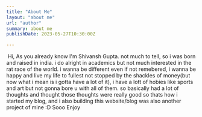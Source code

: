 ```yaml
---
title: "About Me"
layout: "about me"
url: "author"
summary: about me
publishDate: 2023-05-27T10:30:00Z

---
```


&#8203;
Hi, As you already know I'm Shivansh Gupta. not much to tell, so i was born and raised in india. i do alright in academics but not much interested in the rat race of the world. i wanna be different even if not remebered, i wanna be happy and live my life to fullest not stopped by the shackles of money(but now what i mean is i gotta have a lot of it), i have a lott of hobies like sports and art but not gonna bore u with all of them. so basically had a lot of thoughts and thought those thoughts were really good so thats how i started my blog, and i also building this website/blog was also another project of mine :D Sooo Enjoy 



